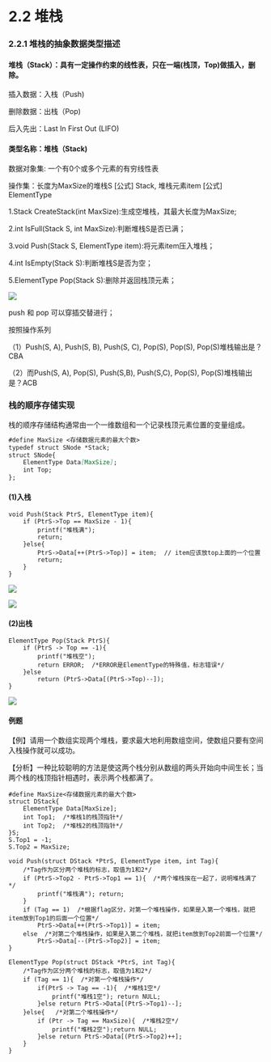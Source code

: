 # 2.2 堆栈

### 2.2.1 堆栈的抽象数据类型描述

#### 堆栈（Stack）：具有一定操作约束的线性表，只在一端(栈顶，Top)做插入，删除。

插入数据：入栈（Push)

删除数据：出栈（Pop)

后入先出：Last In First Out (LIFO)


#### 类型名称：堆栈（Stack)

数据对象集: 一个有0个或多个元素的有穷线性表

操作集：长度为MaxSize的堆栈S [公式] Stack, 堆栈元素item [公式] ElementType

1.Stack CreateStack(int MaxSize):生成空堆栈，其最大长度为MaxSize;

2.int IsFull(Stack S, int MaxSize):判断堆栈S是否已满；

3.void Push(Stack S, ElementType item):将元素item压入堆栈；

4.int IsEmpty(Stack S):判断堆栈S是否为空；

5.ElementType Pop(Stack S):删除并返回栈顶元素；

![](/images/2.2.1-strack.jpg)

push 和 pop 可以穿插交替进行；

按照操作系列

（1）Push(S, A), Push(S, B), Push(S, C), Pop(S), Pop(S), Pop(S)堆栈输出是？CBA

（2）而Push(S, A), Pop(S), Push(S,B), Push(S,C), Pop(S), Pop(S)堆栈输出是？ACB

### 栈的顺序存储实现

栈的顺序存储结构通常由一个一维数组和一个记录栈顶元素位置的变量组成。

```markdown
#define MaxSize <存储数据元素的最大个数>
typedef struct SNode *Stack;
struct SNode{
    ElementType Data[MaxSize];
    int Top;
};
```

#### (1)入栈
```
void Push(Stack PtrS, ElementType item){
    if (PtrS->Top == MaxSize - 1){
        printf("堆栈满");
        return;
    }else{
        PtrS->Data[++(PtrS->Top)] = item;  // item应该放top上面的一个位置
        return;
    }
}
```

![](/images/2.2.2-stack1.png)

![](/images/2.2.2-stack2.png)

#### (2)出栈
```
ElementType Pop(Stack PtrS){
    if (PtrS -> Top == -1){
        printf("堆栈空");
        return ERROR;  /*ERROR是ElementType的特殊值，标志错误*/
    }else
        return (PtrS->Data[(PtrS->Top)--]);
}
```
![](/images/2.2.2-stack3.jpg)

#### 例题
【例】请用一个数组实现两个堆栈，要求最大地利用数组空间，使数组只要有空间入栈操作就可以成功。

【分析】一种比较聪明的方法是使这两个栈分别从数组的两头开始向中间生长；当两个栈的栈顶指针相遇时，表示两个栈都满了。

```
#define MaxSize<存储数据元素的最大个数>
struct DStack{
    ElementType Data[MaxSize];
    int Top1;  /*堆栈1的栈顶指针*/
    int Top2;  /*堆栈2的栈顶指针*/
}S;
S.Top1 = -1;
S.Top2 = MaxSize;
```

```
void Push(struct DStack *PtrS, ElementType item, int Tag){
    /*Tag作为区分两个堆栈的标志，取值为1和2*/
    if (PtrS->Top2 - PtrS->Top1 == 1){  /*两个堆栈挨在一起了，说明堆栈满了*/
        printf("堆栈满"); return;
    }
    if (Tag == 1)  /*根据flag区分，对第一个堆栈操作，如果是入第一个堆栈，就把item放到Top1的后面一个位置*/
        PtrS->Data[++(PtrS->Top1)] = item;
    else  /*对第二个堆栈操作，如果是入第二个堆栈，就把item放到Top2前面一个位置*/
        PtrS->Data[--(PtrS->Top2)] = item;
}

ElementType Pop(struct DStack *PtrS, int Tag){
    /*Tag作为区分两个堆栈的标志，取值为1和2*/
    if (Tag == 1){  /*对第一个堆栈操作*/
        if(PtrS -> Tag == -1){  /*堆栈1空*/
            printf("堆栈1空"); return NULL;
        }else return PtrS->Data[(PtrS->Top1)--];
    }else{   /*对第二个堆栈操作*/
        if (Ptr -> Tag == MaxSize){  /*堆栈2空*/
            printf("堆栈2空");return NULL;
        }else return PtrS->Data[(PtrS->Top2)++];
    }
}
```
